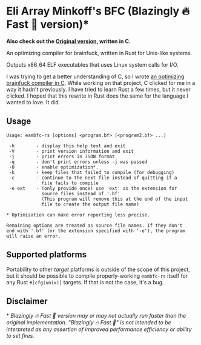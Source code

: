 <!--
SPDX-FileCopyrightText: 2024 Eli Array Minkoff

SPDX-License-Identifier: 0BSD
-->

# Eli Array Minkoff's BFC (Blazingly 🔥 Fast 🚀 version)\*

**Also check out the [Original version](https://github.com/eliminmax/eambfc),
written in C.**

An optimizing compiler for brainfuck, written in Rust for Unix-like systems.

Outputs x86\_64 ELF executables that uses Linux system calls for I/O.

I was trying to get a better understanding of C, so I wrote
[an optimizing brainfuck compiler in C](https://github.com/eliminmax/eambfc).
While working on that project, C clicked for me in a way it hadn't previously.
I have tried to learn Rust a few times, but it never clicked. I hoped that this
rewrite in Rust does the same for the language I wanted to love. It did.

## Usage

```
Usage: eambfc-rs [options] <program.bf> [<program2.bf> ...]

 -h        - display this help text and exit
 -V        - print version information and exit
 -j        - print errors in JSON format
 -q        - don't print errors unless -j was passed
 -O        - enable optimization*.
 -k        - keep files that failed to compile (for debugging)
 -c        - continue to the next file instead of quitting if a
             file fails to compile
 -e ext    - (only provide once) use 'ext' as the extension for
             source files instead of '.bf'
             (This program will remove this at the end of the input
             file to create the output file name)

* Optimization can make error reporting less precise.

Remaining options are treated as source file names. If they don't
end with '.bf' (or the extension specified with '-e'), the program
will raise an error.

```

## Supported platforms

Portability to other *target* platforms is outside of the scope of this project,
but it should be possible to compile properly-working `eambfc-rs` itself for any
Rust `#[cfg(unix)]` targets. If that is not the case, it's a bug.

## Disclaimer

\* *Blazingly 🔥 Fast 🚀 version may or may not actually run faster than the
original implementation. "Blazingly 🔥 Fast 🚀" is not intended to be
interpreted as any assertion of improved performance efficiency or ability to
set fires.*
